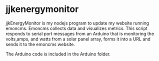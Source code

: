 # jjkenergymonitor
jjkEnergyMonitor is my nodejs program to update my website running emoncms.  Emoncms collects data and visualizes metrics.  This script responds to serial port messages from an Arduino that is monitoring the volts,amps, and watts from a solar panel array, forms it into a URL and sends it to the emoncms website.

The Arduino code is included in the Arduino folder.